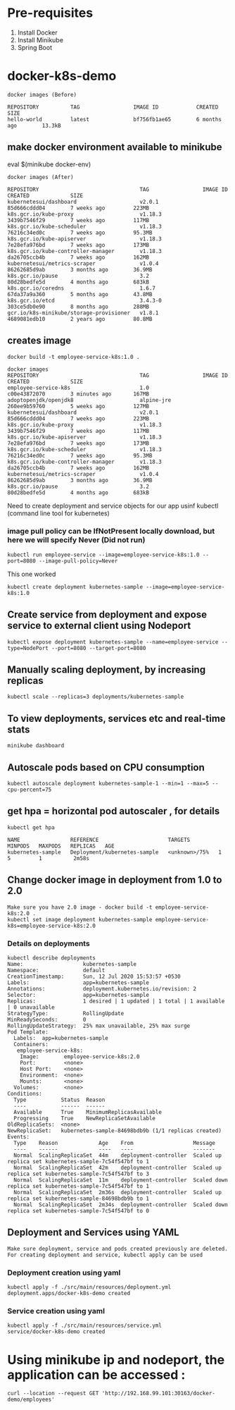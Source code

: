 # Pre-requisites
1. Install Docker
2. Install Minikube
3. Spring Boot

# docker-k8s-demo
    docker images (Before)

    REPOSITORY          TAG                 IMAGE ID            CREATED             SIZE
    hello-world         latest              bf756fb1ae65        6 months ago        13.3kB

## make docker environment available to minikube
eval $(minikube docker-env)

    docker images (After)

    REPOSITORY                                TAG                 IMAGE ID            CREATED             SIZE
    kubernetesui/dashboard                    v2.0.1              85d666cddd04        7 weeks ago         223MB
    k8s.gcr.io/kube-proxy                     v1.18.3             3439b7546f29        7 weeks ago         117MB
    k8s.gcr.io/kube-scheduler                 v1.18.3             76216c34ed0c        7 weeks ago         95.3MB
    k8s.gcr.io/kube-apiserver                 v1.18.3             7e28efa976bd        7 weeks ago         173MB
    k8s.gcr.io/kube-controller-manager        v1.18.3             da26705ccb4b        7 weeks ago         162MB
    kubernetesui/metrics-scraper              v1.0.4              86262685d9ab        3 months ago        36.9MB
    k8s.gcr.io/pause                          3.2                 80d28bedfe5d        4 months ago        683kB
    k8s.gcr.io/coredns                        1.6.7               67da37a9a360        5 months ago        43.8MB
    k8s.gcr.io/etcd                           3.4.3-0             303ce5db0e90        8 months ago        288MB
    gcr.io/k8s-minikube/storage-provisioner   v1.8.1              4689081edb10        2 years ago         80.8MB

## creates image 
    docker build -t employee-service-k8s:1.0 .

    docker images
    REPOSITORY                                TAG                 IMAGE ID            CREATED             SIZE
    employee-service-k8s                      1.0                 c00e43872070        3 minutes ago       167MB
    adoptopenjdk/openjdk8                     alpine-jre          260ee9b59760        5 weeks ago         127MB
    kubernetesui/dashboard                    v2.0.1              85d666cddd04        7 weeks ago         223MB
    k8s.gcr.io/kube-proxy                     v1.18.3             3439b7546f29        7 weeks ago         117MB
    k8s.gcr.io/kube-apiserver                 v1.18.3             7e28efa976bd        7 weeks ago         173MB
    k8s.gcr.io/kube-scheduler                 v1.18.3             76216c34ed0c        7 weeks ago         95.3MB
    k8s.gcr.io/kube-controller-manager        v1.18.3             da26705ccb4b        7 weeks ago         162MB
    kubernetesui/metrics-scraper              v1.0.4              86262685d9ab        3 months ago        36.9MB
    k8s.gcr.io/pause                          3.2                 80d28bedfe5d        4 months ago        683kB

Need to create deployment and service objects for our app usinf kubectl (command line tool for kubernetes)

### image pull policy can be IfNotPresent locally download, but here we will specify Never (Did not run)
    kubectl run employee-service --image=employee-service-k8s:1.0 --port=8080 --image-pull-policy=Never

This one worked

    kubectl create deployment kubernetes-sample --image=employee-service-k8s:1.0

## Create service from deployment and expose service to external client using Nodeport

    kubectl expose deployment kubernetes-sample --name=employee-service --type=NodePort --port=8080 --target-port=8080

## Manually scaling deployment, by increasing replicas

    kubectl scale --replicas=3 deployments/kubernetes-sample

## To view deployments, services etc and real-time stats
    minikube dashboard

## Autoscale pods based on CPU consumption
    kubectl autoscale deployment kubernetes-sample-1 --min=1 --max=5 --cpu-percent=75

## get hpa = horizontal pod autoscaler , for details
    kubectl get hpa

    NAME                REFERENCE                      TARGETS         MINPODS   MAXPODS   REPLICAS   AGE
    kubernetes-sample   Deployment/kubernetes-sample   <unknown>/75%   1         5         1          2m58s

## Change docker image in deployment from 1.0 to 2.0 
    Make sure you have 2.0 image - docker build -t employee-service-k8s:2.0 .
    kubectl set image deployment kubernetes-sample employee-service-k8s=employee-service-k8s:2.0

### Details on deployments

    kubectl describe deployments
    Name:                   kubernetes-sample
    Namespace:              default
    CreationTimestamp:      Sun, 12 Jul 2020 15:53:57 +0530
    Labels:                 app=kubernetes-sample
    Annotations:            deployment.kubernetes.io/revision: 2
    Selector:               app=kubernetes-sample
    Replicas:               1 desired | 1 updated | 1 total | 1 available | 0 unavailable
    StrategyType:           RollingUpdate
    MinReadySeconds:        0
    RollingUpdateStrategy:  25% max unavailable, 25% max surge
    Pod Template:
      Labels:  app=kubernetes-sample
      Containers:
       employee-service-k8s:
        Image:        employee-service-k8s:2.0
        Port:         <none>
        Host Port:    <none>
        Environment:  <none>
        Mounts:       <none>
      Volumes:        <none>
    Conditions:
      Type           Status  Reason
      ----           ------  ------
      Available      True    MinimumReplicasAvailable
      Progressing    True    NewReplicaSetAvailable
    OldReplicaSets:  <none>
    NewReplicaSet:   kubernetes-sample-84698bdb9b (1/1 replicas created)
    Events:
      Type    Reason             Age    From                   Message
      ----    ------             ----   ----                   -------
      Normal  ScalingReplicaSet  44m    deployment-controller  Scaled up replica set kubernetes-sample-7c54f547bf to 1
      Normal  ScalingReplicaSet  42m    deployment-controller  Scaled up replica set kubernetes-sample-7c54f547bf to 3
      Normal  ScalingReplicaSet  11m    deployment-controller  Scaled down replica set kubernetes-sample-7c54f547bf to 1
      Normal  ScalingReplicaSet  2m36s  deployment-controller  Scaled up replica set kubernetes-sample-84698bdb9b to 1
      Normal  ScalingReplicaSet  2m34s  deployment-controller  Scaled down replica set kubernetes-sample-7c54f547bf to 0
  
## Deployment and Services using YAML
    Make sure deployment, service and pods created previously are deleted. For creating deployment and service, kubectl apply can be used 
    
### Deployment creation using yaml

    kubectl apply -f ./src/main/resources/deployment.yml 
    deployment.apps/docker-k8s-demo created

### Service creation using yaml

    kubectl apply -f ./src/main/resources/service.yml 
    service/docker-k8s-demo created

# Using minikube ip and nodeport, the application can be accessed :
    curl --location --request GET 'http://192.168.99.101:30163/docker-demo/employees'
